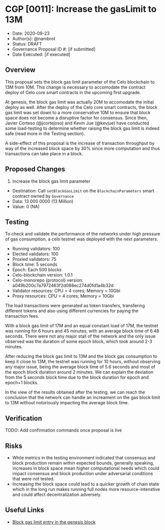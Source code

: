 # CGP [0011]: Increase the gasLimit to 13M

- Date: 2020-09-23
- Author(s): @nambrot
- Status: DRAFT
- Governance Proposal ID #: [if submitted]
- Date Executed: [if executed]

## Overview

This proposal sets the block gas limit parameter of the Celo blockchain to 13M from 10M. This change is necessary to accomodate the contract deploy of Celo core smart contracts in the upcoming first upgrade.

At genesis, the block gas limit was actually 20M to accomodate the initial deploy as well. After the deploy of the Celo core smart contracts, the block gas limit was set down to a more conservative 10M to ensure that block space does not become a disruptive factor for consensus. Since then, Javier Corteso (@jcortejoso) and Kevin Jue (@kevjue) have conducted some load-testing to determine whether raising the block gas limit is indeed safe (read more in the Testing section).

A side-effect of this proposal is the increase of transaction throughput by way of the increased block space by 30% since more computation and thus transactions can take place in a block.

## Proposed Changes

1. Increase the block gas limit parameter
  - Destination: Call `setBlockGasLimit` on the `BlockchainParameters` smart contract owned by `Governance`
  - Data: 13 000 0000 (13 Million)
  - Value: 0 (NA)

## Testing

To check and validate the performance of the networks under high pressure of gas consumption, a celo testnet was deployed with the next parameters:

- Running validators: 100
- Elected validators: 100
- Proxied validators: 75
- Block time: 5 seconds
- Epoch: Each 500 blocks
- Celo-blockchain version: 1.0.1
- Celo-monorepo (protocol) version: a049b200c7a7972463f2d088ec274d0fd1a4b32d
- Validator resources: CPU = 4 cores; Memory = 10Gbi
- Proxy resources: CPU = 4 cores; Memory = 10Gbi

The load transactions were generated as token transfers, transfering different tokens and also using different currencies for paying the transaction fees.

With a block gas limit of 17M and an equal constant load of 17M, the testnet was running for 6 hours and 45 minutes, with an average block time of 6.48 seconds. There were not any major stall of the network and the only issue observed was the duration of some epoch block, which took around 2-3 minutes.

After reducing the block gas limit to 13M and the block gas consumption to keep it close to 13M, the testnet was running for 10 hours, without observing any major issue, being the average block time of 5.6 seconds and most of the epoch block duration around 2 minutes. We can explain the deviation from the 5 seconds block time due to the block duration for epoch and epoch+1 blocks.

In the view of the results obtained after the testing, we can reach the conclusion that the network can handle an increament on the gas block limit to 13M without notoriously impacting the average block time.

## Verification

TODO: Add confirmation commands once proposal is live

## Risks

- While metrics in the testing environment indicated that consensus and block production remain within expected bounds, generally speaking, increases in block space mean higher computational needs which could impact consensus and block production under adversarial conditions that were not tested.
- Increasing the block space could lead to a quicker growth of chain state which in the long run makes running full nodes more resource-intenstive and could affect decentralization adversely.

## Useful Links

* [Block gas limit entry in the genesis block](https://github.com/celo-org/celo-monorepo/blob/master/packages/celotool/genesis_rc1.json#L23)
